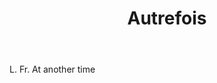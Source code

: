 ---
title: Autrefois
permalink: "/definitions/autrefois.html"
body: L. Fr. At another time
published_at: '2018-07-07'
layout: post
---